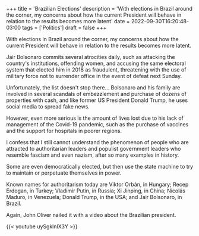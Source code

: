 +++
title = 'Brazilian Elections'
description = 'With elections in Brazil around the corner, my concerns about how the current President will behave in relation to the results becomes more latent'
date = 2022-09-30T16:20:48-03:00
tags = ['Politics']
draft = false
+++

With elections in Brazil around the corner, my concerns about how the current President will behave in relation to the results becomes more latent.

Jair Bolsonaro commits several atrocities daily, such as attacking the country's institutions, offending women, and accusing the same electoral system that elected him in 2018 as fraudulent, threatening with the use of military force not to surrender office in the event of defeat next Sunday.

Unfortunately, the list doesn't stop there... Bolsonaro and his family are involved in several scandals of embezzlement and purchase of dozens of properties with cash, and like former US President Donald Trump, he uses social media to spread fake news.

However, even more serious is the amount of lives lost due to his lack of management of the Covid-19 pandemic, such as the purchase of vaccines and the support for hospitals in poorer regions.

I confess that I still cannot understand the phenomenon of people who are attracted to authoritarian leaders and populist government leaders who resemble fascism and even nazism, after so many examples in history.

Some are even democratically elected, but then use the state machine to try to maintain or perpetuate themselves in power.

Known names for authoritarism today are Viktor Orbán, in Hungary; Recep Erdogan, in Turkey; Vladimir Putin, in Russia; Xi Jinping, in China; Nicolás Maduro, in Venezuela; Donald Trump, in the USA; and Jair Bolsonaro, in Brazil.

Again, John Oliver nailed it with a video about the Brazilian president.

{{< youtube uySgklnlX3Y >}}